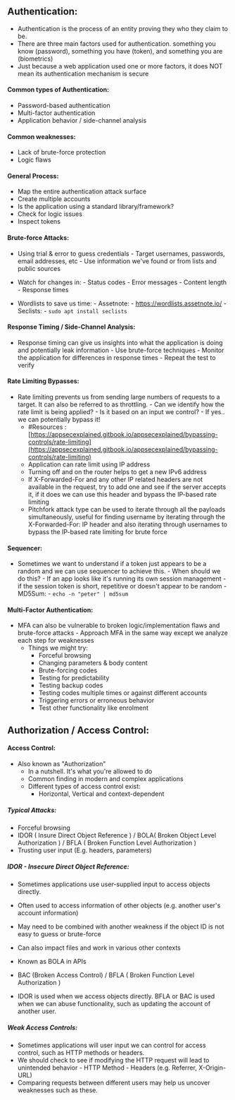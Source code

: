 
## Authentication:

- Authentication is the process of an entity proving they who they claim to be.
- There are three main factors used for authentication. something you know (password), something you have (token), and something you are (biometrics)
- Just because a web application used one or more factors, it does NOT mean its authentication mechanism is secure
#### Common types of Authentication:

- Password-based authentication
- Multi-factor authentication
- Application behavior / side-channel analysis

#### Common weaknesses:

- Lack of brute-force protection
- Logic flaws

#### General Process:

- Map the entire authentication attack surface
- Create multiple accounts
- Is the application using a standard library/framework?
- Check for logic issues
- Inspect tokens

#### Brute-force Attacks:

- Using trial & error to guess credentials
		- Target usernames, passwords, email addresses, etc
		- Use information we've found or from lists and public sources
		
- Watch for changes in:
		- Status codes
		- Error messages
		- Content length
		- Response times
		
- Wordlists to save us time:
		- Assetnote:
			- https://wordlists.assetnote.io/
		- Seclists:
			- `sudo apt install seclists`

#### Response Timing / Side-Channel Analysis:

- Response timing can give us insights into what the application is doing and potentially leak information
		- Use brute-force techniques
		- Monitor the application for differences in response times
		- Repeat the test to verify

#### Rate Limiting Bypasses:

- Rate limiting prevents us from sending large numbers of requests to a target. It can also be referred to as throttling.
		- Can we identify how the rate limit is being applied?
		- Is it based on an input we control?
		- If yes.. we can potentially bypass it!
	- #Resources : [https://appsecexplained.gitbook.io/appsecexplained/bypassing-controls/rate-limiting](https://appsecexplained.gitbook.io/appsecexplained/bypassing-controls/rate-limiting)
	- Application can rate limit using IP address
	- Turning off and on the router helps to get a new IPv6 address
	- If X-Forwarded-For and any other IP related headers are not available in the request, try to add one and see if the server accepts it, if it does we can use this header and bypass the IP-based rate limiting
	- Pitchfork attack type can be used to iterate through all the payloads simultaneously, useful for finding username by iterating through the X-Forwarded-For: IP header and also iterating through usernames to bypass the IP-based rate limiting for brute force

#### Sequencer:

- Sometimes we want to understand if a token just appears to be a random and we can use sequencer to achieve this.
		- When should we do this?
			- If an app looks like it's running its own session management
			- if the session token is short, repetitive or doesn't appear to be random
			- MD5Sum:
				- `echo -n "peter" | md5sum`

#### Multi-Factor Authentication:

- MFA can also be vulnerable to broken logic/implementation flaws and brute-force attacks
		- Approach MFA in the same way except we analyze each step for weaknesses
	- Things we might try:
		- Forceful browsing
		- Changing parameters & body content
		- Brute-forcing codes
		- Testing for predictability
		- Testing backup codes
		- Testing codes multiple times or against different accounts
		- Triggering errors or erroneous behavior
		- Test other functionality like enrolment


## Authorization / Access Control:

#### Access Control:

- Also known as "Authorization"
	- In a nutshell. It's what you're allowed to do
	- Common finding in modern and complex applications
	- Different types of access control exist:
		- Horizontal, Vertical and context-dependent
##### Typical Attacks:

- Forceful browsing
- IDOR ( Insure Direct Object Reference ) / BOLA( Broken Object Level Authorization ) / BFLA ( Broken Function Level Authorization )
- Trusting user input (E.g. headers, parameters)

##### IDOR - Insecure Direct Object Reference:

- Sometimes applications use user-supplied input to access objects directly.
- Often used to access information of other objects (e.g. another user's account information)
- May need to be combined with another weakness if the object ID is not easy to guess or brute-force
- Can also impact files and work in various other contexts
- Known as BOLA in APIs
- BAC (Broken Access Control) / BFLA ( Broken Function Level Authorization )

- IDOR is used when we access objects directly. BFLA or BAC is used when we can abuse functionality, such as updating the account of another user.

##### Weak Access Controls:

- Sometimes applications will user input we can control for access control, such as HTTP methods or headers.
- We should check to see if modifying the HTTP request will lead to unintended behavior
		- HTTP Method
		- Headers (e.g. Referrer, X-Origin-URL)
- Comparing requests between different users may help us uncover weaknesses such as these.

